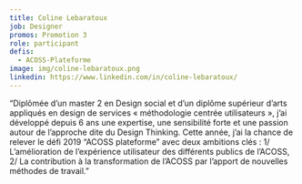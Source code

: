 ```yaml
---
title: Coline Lebaratoux
job: Designer
promos: Promotion 3
role: participant
defis:
  - ACOSS-Plateforme
image: img/coline-lebaratoux.png
linkedin: https://www.linkedin.com/in/coline-lebaratoux/
---
```

“Diplômée d’un master 2 en Design social et d’un diplôme supérieur d’arts appliqués en design de services « méthodologie centrée utilisateurs », j’ai développé depuis 6 ans une expertise, une sensibilité forte et une passion autour de l’approche dite du Design Thinking. Cette année, j’ai la chance de relever le défi 2019 “ACOSS plateforme” avec deux ambitions clés : 1/ L’amélioration de l’expérience utilisateur des différents publics de l’ACOSS, 2/ La contribution à la transformation de l’ACOSS par l’apport de nouvelles méthodes de travail.”